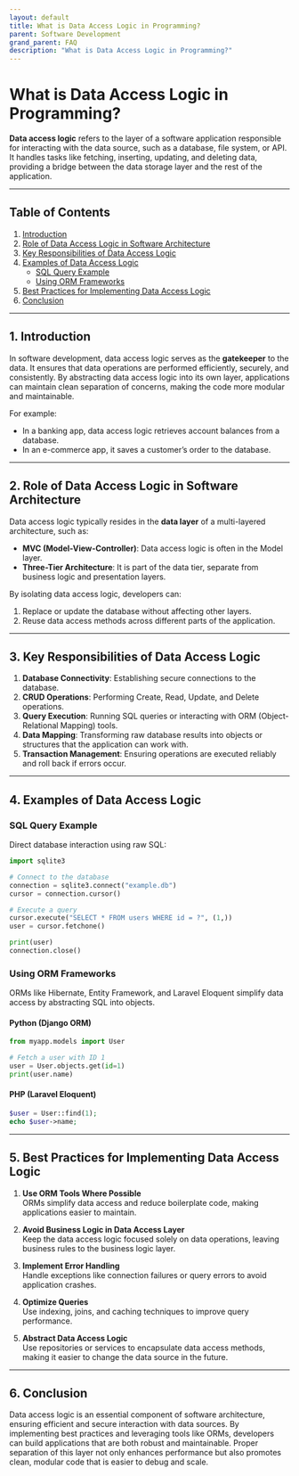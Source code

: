 ```yaml
---
layout: default
title: What is Data Access Logic in Programming?
parent: Software Development
grand_parent: FAQ
description: "What is Data Access Logic in Programming?"
---
```


# What is Data Access Logic in Programming?

**Data access logic** refers to the layer of a software application responsible for interacting with the data source,
such as a database, file system, or API. It handles tasks like fetching, inserting, updating, and deleting data,
providing a bridge between the data storage layer and the rest of the application.

---

## Table of Contents

1. [Introduction](#introduction)
2. [Role of Data Access Logic in Software Architecture](#role-of-data-access-logic-in-software-architecture)
3. [Key Responsibilities of Data Access Logic](#key-responsibilities-of-data-access-logic)
4. [Examples of Data Access Logic](#examples-of-data-access-logic)
    - [SQL Query Example](#sql-query-example)
    - [Using ORM Frameworks](#using-orm-frameworks)
5. [Best Practices for Implementing Data Access Logic](#best-practices-for-implementing-data-access-logic)
6. [Conclusion](#conclusion)

---

## 1. Introduction

In software development, data access logic serves as the **gatekeeper** to the data. It ensures that data operations are
performed efficiently, securely, and consistently. By abstracting data access logic into its own layer, applications can
maintain clean separation of concerns, making the code more modular and maintainable.

For example:

- In a banking app, data access logic retrieves account balances from a database.
- In an e-commerce app, it saves a customer’s order to the database.

---

## 2. Role of Data Access Logic in Software Architecture

Data access logic typically resides in the **data layer** of a multi-layered architecture, such as:

- **MVC (Model-View-Controller)**: Data access logic is often in the Model layer.
- **Three-Tier Architecture**: It is part of the data tier, separate from business logic and presentation layers.

By isolating data access logic, developers can:

1. Replace or update the database without affecting other layers.
2. Reuse data access methods across different parts of the application.

---

## 3. Key Responsibilities of Data Access Logic

1. **Database Connectivity**: Establishing secure connections to the database.
2. **CRUD Operations**: Performing Create, Read, Update, and Delete operations.
3. **Query Execution**: Running SQL queries or interacting with ORM (Object-Relational Mapping) tools.
4. **Data Mapping**: Transforming raw database results into objects or structures that the application can work with.
5. **Transaction Management**: Ensuring operations are executed reliably and roll back if errors occur.

---

## 4. Examples of Data Access Logic

### **SQL Query Example**

Direct database interaction using raw SQL:

```python
import sqlite3

# Connect to the database
connection = sqlite3.connect("example.db")
cursor = connection.cursor()

# Execute a query
cursor.execute("SELECT * FROM users WHERE id = ?", (1,))
user = cursor.fetchone()

print(user)
connection.close()
```

### **Using ORM Frameworks**

ORMs like Hibernate, Entity Framework, and Laravel Eloquent simplify data access by abstracting SQL into objects.

#### Python (Django ORM)

```python
from myapp.models import User

# Fetch a user with ID 1
user = User.objects.get(id=1)
print(user.name)
```

#### PHP (Laravel Eloquent)

```php
$user = User::find(1);
echo $user->name;
```

---

## 5. Best Practices for Implementing Data Access Logic

1. **Use ORM Tools Where Possible**  
   ORMs simplify data access and reduce boilerplate code, making applications easier to maintain.

2. **Avoid Business Logic in Data Access Layer**  
   Keep the data access logic focused solely on data operations, leaving business rules to the business logic layer.

3. **Implement Error Handling**  
   Handle exceptions like connection failures or query errors to avoid application crashes.

4. **Optimize Queries**  
   Use indexing, joins, and caching techniques to improve query performance.

5. **Abstract Data Access Logic**  
   Use repositories or services to encapsulate data access methods, making it easier to change the data source in the
   future.

---

## 6. Conclusion

Data access logic is an essential component of software architecture, ensuring efficient and secure interaction with
data sources. By implementing best practices and leveraging tools like ORMs, developers can build applications that are
both robust and maintainable. Proper separation of this layer not only enhances performance but also promotes clean,
modular code that is easier to debug and scale.  